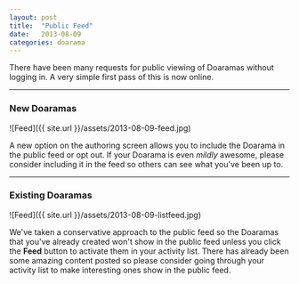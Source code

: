 ```yaml
---
layout: post
title:  "Public Feed"
date:   2013-08-09
categories: doarama
---
```


There have been many requests for public viewing of Doaramas without logging in.  A very simple first pass of this is now online.

***

### New Doaramas

![Feed]({{ site.url }}/assets/2013-08-09-feed.jpg)

A new option on the authoring screen allows you to include the Doarama in the public feed or opt out.  If your Doarama is even _mildly_ awesome, please consider including it in the feed so others can see what you've been up to.

***

### Existing Doaramas

![Feed]({{ site.url }}/assets/2013-08-09-listfeed.jpg)

We've taken a conservative approach to the public feed so the Doaramas that you've already created won't show in the public feed unless you click the **Feed**  button to activate them in your activity list.  There has already been some amazing content posted so please consider going through your activity list to make interesting ones show in the public feed.


